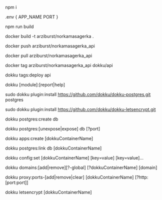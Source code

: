 <!-- local -->

npm i

.env {
    APP_NAME
    PORT
}

npm run build

docker build -t arziburst/norkamasagerka .

docker push arziburst/norkamasagerka_api

<!-- droplet -->

docker pull arziburst/norkamasagerka_api

docker tag arziburst/norkamasagerka_api dokku/api

dokku tags:deploy api

<!-- Dokku fast docs -->
dokku [module]:[report|help] 

sudo dokku plugin:install https://github.com/dokku/dokku-postgres.git postgres

sudo dokku plugin:install https://github.com/dokku/dokku-letsencrypt.git 

dokku postgres:create db

dokku postgres:[unexpose|expose] db [?port]

dokku apps:create [dokkuContainerName]

dokku postgres:link db [dokkuContainerName]

dokku config:set [dokkuContainerName] [key=value] [key=value]...

dokku domains:[add|remove][?-global] [?dokkuContainerName] [domain]

dokku proxy:ports-[add|remove|clear] [dokkuContainerName] [?http:[port:port]]

dokku letsencrypt [dokkuContainerName]